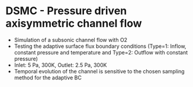 # DSMC - Pressure driven axisymmetric channel flow
* Simulation of a subsonic channel flow with O2
* Testing the adaptive surface flux boundary conditions (Type=1: Inflow, constant pressure and temperature and Type=2: Outflow with constant pressure)
* Inlet: 5 Pa, 300K, Outlet: 2.5 Pa, 300K
* Temporal evolution of the channel is sensitive to the chosen sampling method for the adaptive BC